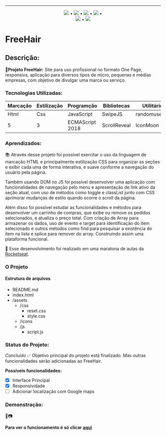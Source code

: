 
***

<div align="center">

 [![](https://img.shields.io/badge/🔗-Sobre-red)](#Descrição) • [![](https://img.shields.io/badge/🔗-Tecnologias%20Utilizadas-red)](#Tecnologias-Utilizadas) • [![](https://img.shields.io/badge/🔗-Objetivos-red)](#Aprendizados) • [![](https://img.shields.io/badge/🔗-O%20Projeto-red)](#O-Projeto) •  
 [![](https://img.shields.io/badge/🔗-Status-red)](#Status-do-Projeto) • [![](https://img.shields.io/badge/🔗-Demonstração-red)](#Demonstração) 

</div>

# FreeHair
 ## Descrição:
 **🔗Projeto FreeHair:** Site para uso profissional no formato One Page, responsiva, aplicação para diversos tipos de micro, pequenas e médias empresas, com objetivo de divulgar uma marca ou serviço. 

 ### Tecnologias Utilizadas:

 
Marcação | Estilização | Programção | Bibliotecas | Utilitários 
---|---|---|---|---
Html | Css | JavaScript |SwipeJS | randomuser.me
5 | 3 | ECMAScript 2018 | ScrollReveal |IconMoon

### Aprendizados:
<p> 📚 Através desse projeto foi possível exercitar o uso da linguagem de marcação HTML e principalmente estilização CSS para organizar as seções e exibir cada uma de forma interativa, e suave conforme a navegação do usuário pela página.</p> 
<p> Também usando DOM no JS foi possível desenvolver uma aplicação com funcionalidades de navegação pelo menu e apresentação de link ativo da seção atual, com uso de métodos como toggle e classList junto com CSS aprimorar mudanças de estilo quando ocorre o scroll da página. </p>
<p> Além disso foi possível estudar as funcionalidades e métodos para desenvolver um carrinho de compras, que exibe ou remove os pedidos selecionados, e atualiza o preço total. Com criação de Array para armazenar os dados, uso de evento e target para identificação do item selecionado e outros métodos como find para pesquisar a existência do item na lista e splice para remover do array. Construindo assim uma plataforma funcional.</p>
<p>
    🔗 Esse desenvolvimento foi realizado em uma maratona de aulas da <a href="https://www.rocketseat.com.br/" rel="nofollow">Rocketseat</a>.
</p>

### O Projeto

#### Estrutura de arquivos


* README.md
* index.html
* /assets
    - /css
        - reset.css
        - style.css
    - /icons
    - /js
        - script.js

### Status do Projeto: 
*Concluído* ✅
Objetivo principal do projeto está finalizado. Mas outras funcionalidades serão adicionadas ao FreeHair.

**Possíveis funcionalidades:**
 - [x] Interface Principal
 - [x] Responsividade
 - [ ] Adicionar localização com Google maps 

 ### Demonstração: 
🎥📷


**Para ver o funcionamento é só clicar [aqui](https://jessicasaantos.github.io/OnePage-Origin/)**
